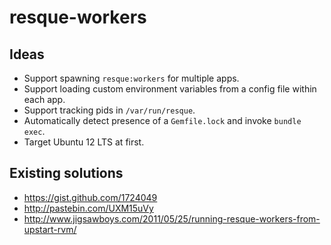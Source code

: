 # resque-workers

## Ideas

* Support spawning `resque:workers` for multiple apps.
* Support loading custom environment variables from a config file within each app.
* Support tracking pids in `/var/run/resque`.
* Automatically detect presence of a `Gemfile.lock` and invoke `bundle exec`.
* Target Ubuntu 12 LTS at first.

## Existing solutions

* https://gist.github.com/1724049
* http://pastebin.com/UXM15uVy
* http://www.jigsawboys.com/2011/05/25/running-resque-workers-from-upstart-rvm/